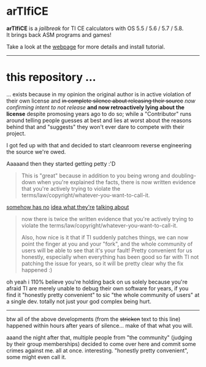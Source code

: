 # arTIfiCE


**arTIfiCE** is a _jailbreak_ for TI CE calculators with OS 5.5 / 5.6 / 5.7 / 5.8.  
It brings back ASM programs and games!

Take a look at the [webpage](https://yvantt.github.io/arTIfiCE/) for more details and install tutorial.

---

# this repository ...

... exists because in my opinion the original author is in active violation of their own license
and ~~in complete silence about releasing their source~~ *now confirming intent to not release* **and now retroactively lying about the license** despite promosing years ago to do so;
while a "Contributor" runs around telling people guesses at best and lies at worst about the
reasons behind that and "suggests" they won't ever dare to compete with their project.

I got fed up with that and decided to start cleanroom reverse engineering the source we're owed.


Aaaaand then they started getting petty :'D

> This is "great" because in addition to you being wrong and doubling-down when you're explained the facts, there is now written evidence that you're actively trying to violate the terms/law/copyright/whatever-you-want-to-call-it.

[somehow has no](https://en.wikipedia.org/wiki/Atari_Games_Corp._v._Nintendo_of_America_Inc.) [idea what they're](https://en.wikipedia.org/wiki/Sega_v._Accolade) [talking about](https://en.wikipedia.org/wiki/Sony_Computer_Entertainment,_Inc._v._Connectix_Corp.)

> now there is twice the written evidence that you're actively trying to violate the terms/law/copyright/whatever-you-want-to-call-it.
> 
> Also, how nice is it that if TI suddenly patches things, we can now point the finger at you and your "fork", and the whole community of users will be able to see that it's your fault!
> Pretty convenient for us honestly, especially when everything has been good so far with TI not patching the issue for years, so it will be pretty clear why the fix happened :)

oh yeah i 110% believe you're holding back on us solely because you're afraid TI are merely unable to debug their own software for years, if you find it "honestly pretty convenient" to sic "the whole community of users" at a single dev. totally not just your god complex being hurt.

---

btw all of the above developments (from the ~~stricken~~ text to this line) happened within hours after years of silence... make of that what you will.

aaand the night after that, multiple people from "the community" (judging by their group memberships) decided to come over here and commit some crimes against me. all at once. interesting. "honestly pretty convenient", some might even call it.
